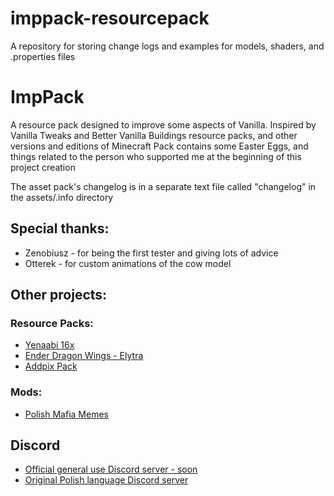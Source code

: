 # imppack-resourcepack
A repository for storing change logs and examples for models, shaders, and .properties files


# ImpPack

A resource pack 
designed to improve some aspects of Vanilla.
Inspired by Vanilla Tweaks and Better Vanilla Buildings resource packs, and other versions and editions of Minecraft
Pack contains some Easter Eggs, and things related to the person who supported me at the beginning of this project creation

The asset pack's changelog is in a separate text file called "changelog" in the assets/.info directory  

## Special thanks:
- Zenobiusz - for being the first tester and giving lots of advice
- Otterek - for custom animations of the cow model
	
## Other projects:
### Resource Packs:
- [Yenaabi 16x](https://www.planetminecraft.com/texture-pack/no-name-4498275/)
- [Ender Dragon Wings - Elytra](https://www.planetminecraft.com/texture-pack/ender-dragon-wings-elytra/)
- [Addpix Pack](https://www.planetminecraft.com/texture-pack/addpix-pack/)

### Mods:
- [Polish Mafia Memes](https://www.planetminecraft.com/mod/polish-mafia-memes/)

## Discord
- [Official general use Discord server - soon]()
- [Original Polish language Discord server](https://discord.gg/AveczdZ)
